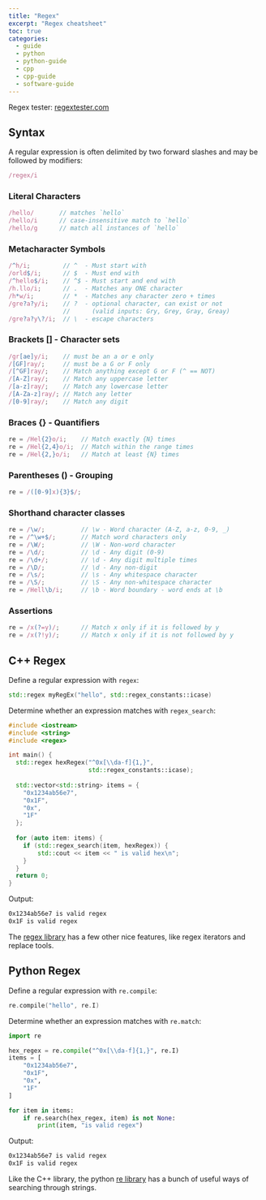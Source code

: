 ```yaml
---
title: "Regex"
excerpt: "Regex cheatsheet"
toc: true
categories:
  - guide
  - python
  - python-guide
  - cpp
  - cpp-guide
  - software-guide
---
```


Regex tester: [regextester.com](https://www.regextester.com/)

## Syntax

A regular expression is often delimited by two forward slashes and may be followed by modifiers:
```js
/regex/i 
```

### Literal Characters
```js
/hello/       // matches `hello`
/hello/i      // case-insensitive match to `hello`
/hello/g      // match all instances of `hello`
```

### Metacharacter Symbols
```js
/^h/i;         // ^  - Must start with
/orld$/i;      // $  - Must end with
/^hello$/i;    // ^$ - Must start and end with
/h.llo/i;      // .  - Matches any ONE character
/h*w/i;        // *  - Matches any character zero + times
/gre?a?y/i;    // ?  - optional character, can exist or not
               //      (valid inputs: Gry, Grey, Gray, Greay)
/gre?a?y\?/i;  // \  - escape characters
```

### Brackets [] - Character sets
```js
/gr[ae]y/i;    // must be an a or e only
/[GF]ray/;     // must be a G or F only
/[^GF]ray/;    // Match anything except G or F (^ == NOT)
/[A-Z]ray/;    // Match any uppercase letter
/[a-z]ray/;    // Match any lowercase letter
/[A-Za-z]ray/; // Match any letter
/[0-9]ray/;    // Match any digit
```

### Braces {} - Quantifiers
```js
re = /Hel{2}o/i;    // Match exactly {N} times 
re = /Hel{2,4}o/i;  // Match within the range times 
re = /Hel{2,}o/i;   // Match at least {N} times 
```

### Parentheses () - Grouping
```js
re = /([0-9]x){3}$/;
```

### Shorthand character classes
```js
re = /\w/;          // \w - Word character (A-Z, a-z, 0-9, _)
re = /^\w+$/;       // Match word characters only
re = /\W/;          // \W - Non-word character
re = /\d/;          // \d - Any digit (0-9)
re = /\d+/;         // \d - Any digit multiple times
re = /\D/;          // \d - Any non-digit
re = /\s/;          // \s - Any whitespace character
re = /\S/;          // \S - Any non-whitespace character
re = /Hell\b/i;     // \b - Word boundary - word ends at \b
```

### Assertions
```js
re = /x(?=y)/;      // Match x only if it is followed by y
re = /x(?!y)/;      // Match x only if it is not followed by y
```

## C++ Regex

Define a regular expression with `regex`:
```cpp
std::regex myRegEx("hello", std::regex_constants::icase)
```

Determine whether an expression matches with `regex_search`:
```cpp
#include <iostream>
#include <string>
#include <regex>

int main() {
  std::regex hexRegex("^0x[\\da-f]{1,}", 
                      std::regex_constants::icase);
  
  std::vector<std::string> items = {
    "0x1234ab56e7",
    "0x1F",
    "0x",
    "1F"
  };
 
  for (auto item: items) {
    if (std::regex_search(item, hexRegex)) {
        std::cout << item << " is valid hex\n";
   	}
  }
  return 0;
}
```

Output:
```sh
0x1234ab56e7 is valid regex
0x1F is valid regex
```

The [regex library](https://en.cppreference.com/w/cpp/regex) has a few other nice features, like regex iterators and replace tools.

## Python Regex

Define a regular expression with `re.compile`:
```cpp
re.compile("hello", re.I)
```

Determine whether an expression matches with `re.match`:
```py
import re

hex_regex = re.compile("^0x[\\da-f]{1,}", re.I)
items = [
    "0x1234ab56e7",
    "0x1F",
    "0x",
    "1F"
]

for item in items:
    if re.search(hex_regex, item) is not None:
        print(item, "is valid regex")
```

Output:
```sh
0x1234ab56e7 is valid regex
0x1F is valid regex
```

Like the C++ library, the python [re library](https://docs.python.org/3/library/re.html) has a bunch of useful ways of searching through strings.

